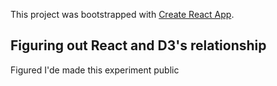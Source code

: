 This project was bootstrapped with [Create React App](https://github.com/facebook/create-react-app).

## Figuring out React and D3's relationship

Figured I'de made this experiment public
